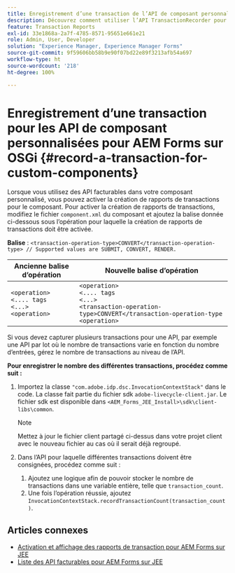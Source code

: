 ```yaml
---
title: Enregistrement d’une transaction de l’API de composant personnalisé pour AEM Forms sur JEE
description: Découvrez comment utiliser l’API TransactionRecorder pour enregistrer les transactions d’un composant personnalisé.
feature: Transaction Reports
exl-id: 33e1868a-2a7f-4785-8571-95651e661e21
role: Admin, User, Developer
solution: "Experience Manager, Experience Manager Forms"
source-git-commit: 9f59606bb58b9e90f07bd22e89f3213afb54a697
workflow-type: ht
source-wordcount: '218'
ht-degree: 100%

---
```


# Enregistrement d’une transaction pour les API de composant personnalisées pour AEM Forms sur OSGi {#record-a-transaction-for-custom-components}

Lorsque vous utilisez des API facturables dans votre composant personnalisé, vous pouvez activer la création de rapports de transactions pour le composant. Pour activer la création de rapports de transactions, modifiez le fichier `component.xml` du composant et ajoutez la balise donnée ci-dessous sous l’opération pour laquelle la création de rapports de transactions doit être activée.

**Balise** : `<transaction-operation-type>CONVERT</transaction-operation-type> // Supported values are SUBMIT, CONVERT, RENDER.`

| Ancienne balise d’opération | Nouvelle balise d’opération |
| ----------- | ----------- |
| `<operation>`<br> `<.... tags`<br>`<...>`<br>`<operation>` | `<operation>`<br> `<.... tags`<br>`<...>`<br>`<transaction-operation-type>CONVERT</transaction-operation-type`<br>`<operation>` |

Si vous devez capturer plusieurs transactions pour une API, par exemple une API par lot où le nombre de transactions varie en fonction du nombre d’entrées, gérez le nombre de transactions au niveau de l’API.

**Pour enregistrer le nombre des différentes transactions, procédez comme suit :**

1. Importez la classe `"com.adobe.idp.dsc.InvocationContextStack"` dans le code. La classe fait partie du fichier sdk `adobe-livecycle-client.jar`. Le fichier sdk est disponible dans `<AEM_Forms_JEE_Install>\sdk\client-libs\common`.

   >[!NOTE]
   > Mettez à jour le fichier client partagé ci-dessus dans votre projet client avec le nouveau fichier au cas où il serait déjà regroupé.

1. Dans l’API pour laquelle différentes transactions doivent être consignées, procédez comme suit :
   1. Ajoutez une logique afin de pouvoir stocker le nombre de transactions dans une variable entière, telle que `transaction_count`.
   1. Une fois l’opération réussie, ajoutez `InvocationContextStack.recordTransactionCount(transaction_count)`.

<!--For example, you can set count for your custom component by importing class `"com.adobe.idp.dsc.InvocationContextStack"` in the code available at `adobe-livecycle-client.jar`  and determine the transaction count basis API input/result and add (In this case we add count is equal to 3):
`InvocationContextStack.recordTransactionCount(<count>).` to 
`InvocationContextStack.recordTransactionCount(3)`.-->

## Articles connexes

* [Activation et affichage des rapports de transaction pour AEM Forms sur JEE](/help/forms/using/transaction-report-overview-jee.md)
* [Liste des API facturables pour AEM Forms sur JEE](/help/forms/using/transaction-reports-billable-apis-jee.md)
